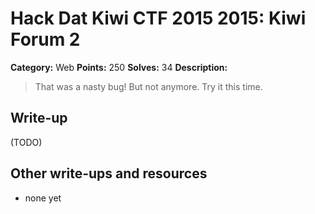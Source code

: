 # Hack Dat Kiwi CTF 2015 2015: Kiwi Forum 2

**Category:** Web
**Points:** 250
**Solves:** 34
**Description:**

> That was a nasty bug!  But not anymore. Try it this time.


## Write-up

(TODO)

## Other write-ups and resources

* none yet
